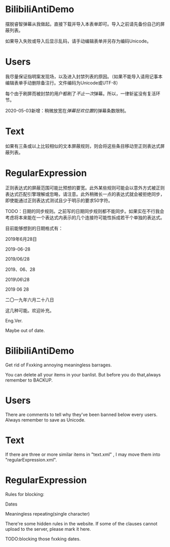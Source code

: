 
# BilibiliAntiDemo

摆脱睿智弹幕从我做起。直接下载并导入本表单即可。导入之前请先备份自己的屏蔽列表。

如果导入失败或导入后显示乱码，请手动编辑表单并另存为编码Unicode。

# Users

我尽量保证指明案发现场，以及进入封禁列表的原因。（如果不能导入请用记事本编辑表单手动删除备注行。文件编码为Unicode或UTF-8）

每个由于刷屏而被封禁的用户都刷了*不止一次*弹幕。所以，一律斩鲨没有复活环节。

2020-05-03新增：稍微放宽在*弹幕狂欢位置*的弹幕条数限制。

# Text

如果有三条或以上比较相似的文本屏蔽规则，则会将这些条目移动至正则表达式屏蔽列表。

# RegularExpression

正则表达式的屏蔽范围可能比预想的要宽。此外某些规则可能会以意外方式被正则表达式匹配引擎理解或忽略，请注意。此外稍微长一点的表达式就会被拒绝同步，即使能通过正则表达式测试且少于明示的要求50字符。

TODO：日期的同步规则。之前写的日期同步规则都不能同步。如果实在不行我会考虑将本来能在一个表达式内表示的几个连接符可能性拆成若干个单独的表达式。

目前能够想到的日期格式有：

2019年6月28日

2019-06-28

2019/06/28

2019、06、28

2019\06\28

2019 06 28

二〇一九年六月二十八日

这几种可能。欢迎补充。


Eng.Ver.

Maybe out of date.


# BilibiliAntiDemo

Get rid of Fxxking annoying meaningless barrages.

You can delete all your items in your banlist. But before you do that,always remember to BACKUP.

# Users

There are comments to tell why they've been banned below every users. Always remember to save as Unicode.

# Text

If there are three or more similar items in "text.xml" , I may move them into "regularExpression.xml".

# RegularExpression

Rules for blocking:

Dates

Meaningless repeating(single character)

There're some hidden rules in the website. If some of the clauses cannot upload to the server, please mark it here. 

TODO:blocking those fxxking dates.
